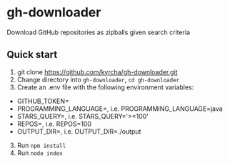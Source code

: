 # gh-downloader

Download GitHub repositories as zipballs given search criteria

## Quick start

1. git clone https://github.com/kyrcha/gh-downloader.git
2. Change directory into `gh-downloader`, `cd gh-downloader`
2. Create an .env file with the following environment variables:
  - GITHUB_TOKEN=<Your GitHub token>
  - PROGRAMMING_LANGUAGE=<A programming language>, i.e. PROGRAMMING_LANGUAGE=java
  - STARS_QUERY=<A stars related query>, i.e. STARS_QUERY='>=100'
  - REPOS=<Number of repositories to download>, i.e. REPOS=100
  - OUTPUT_DIR=<An output directory to store the zipballs>, i.e. OUTPUT_DIR=./output
3. Run `npm install`
4. Run `node index`
